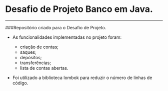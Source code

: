 # Desafio de Projeto Banco em Java.
*** 
###Repositório criado para o Desafio de Projeto.


* As funcionalidades implementadas no projeto foram:
  * criação de contas;
  * saques;
  * depósitos;
  * transferências;
  * lista de contas abertas.


* Foi utilizado a biblioteca lombok para reduzir o número de linhas de código.